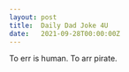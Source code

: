 ```yaml
---
layout: post
title:  Daily Dad Joke 4U
date:   2021-09-28T00:00:00Z
---
```

To err is human. To arr pirate.
